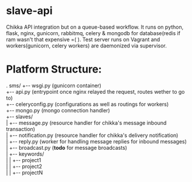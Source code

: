slave-api
=========

Chikka API integration but on a queue-based workflow. It runs on python, flask, nginx, gunicorn, rabbitmq, celery & mongodb for database(redis if ram wasn't that expensive =(   ). Test server runs on Vagrant and workers(gunicorn, celery workers) are daemonized via supervisor.

Platform Structure:
===================
.
sms/
+-- wsgi.py (gunicorn container)<br />
+-- api.py  (entrypoint once nginx relayed the request, routes wether to go to)<br />
+-- celeryconfig.py (configurations as well as routings for workers)<br />
+-- mongo.py (mongo connection handler)<br />
+-- slaves/<br />
|      +--   message.py (resource handler for chikka's message inbound transaction)<br />
|      +--   notification.py (resource handler for chikka's delivery notification)<br />
|      +--   reply.py (worker for handling message replies for inbound messages)<br />
|      +--   broadcast.py (**todo** for message broadcasts)<br />
|      +--   keywords/<br />
|      |      +--   project1<br />
|      |      +--   project2<br />
|      |      +--   projectN<br />
